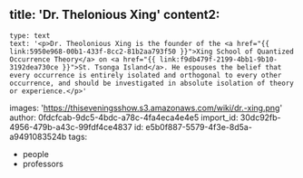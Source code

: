 title: 'Dr. Thelonious Xing'
content2:
  -
    type: text
    text: '<p>Dr. Theolonious Xing is the founder of the <a href="{{ link:5950e968-00b1-433f-8cc2-81b2aa793f50 }}">Xing School of Quantized Occurrence Theory</a> on <a href="{{ link:f9db479f-2199-4bb1-9b10-3192dea730ce }}">St. Tsonga Island</a>. He espouses the belief that every occurrence is entirely isolated and orthogonal to every other occurrence, and should be investigated in absolute isolation of theory or experience.</p>'
images: 'https://thiseveningsshow.s3.amazonaws.com/wiki/dr.-xing.png'
author: 0fdcfcab-9dc5-4bdc-a78c-4fa4eca4e4e5
import_id: 30dc92fb-4956-479b-a43c-99fdf4ce4837
id: e5b0f887-5579-4f3e-8d5a-a9491083524b
tags:
  - people
  - professors
